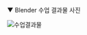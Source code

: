 ▼ Blender 수업 결과물 사진

![수업결과물](https://github.com/DevHwangIT/3D-Character-Blender/blob/main/2022.10.24(%EC%9B%94)%20%EC%88%98%EC%97%85/%EC%B5%9C%EC%A2%85%EA%B2%B0%EA%B3%BC%EB%AC%BC.png)
